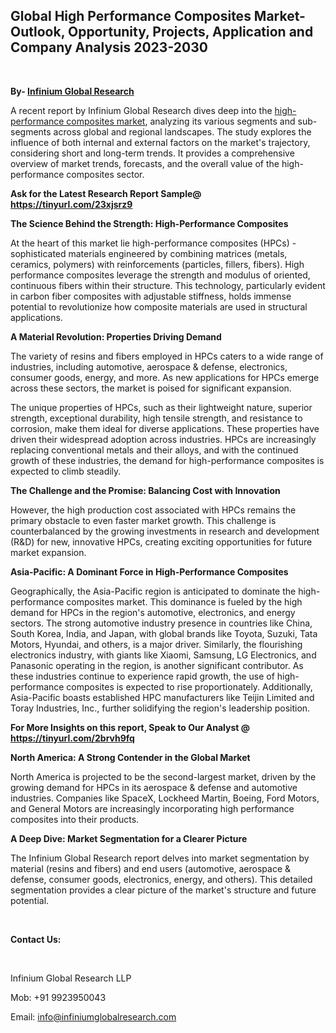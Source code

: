 <h2><strong>Global High Performance Composites Market-Outlook, Opportunity, Projects, Application and Company Analysis 2023-2030</strong></h2>
<p>&nbsp;</p>
<p><strong>By- </strong><a href="https://www.infiniumglobalresearch.com"><strong>Infinium Global Research</strong></a></p>
<p>A recent report by Infinium Global Research dives deep into the <a href="https://www.infiniumglobalresearch.com/reports/global-high-performance-composites-market">high-performance composites market</a>, analyzing its various segments and sub-segments across global and regional landscapes. The study explores the influence of both internal and external factors on the market's trajectory, considering short and long-term trends. It provides a comprehensive overview of market trends, forecasts, and the overall value of the high-performance composites sector.</p>
<p><strong>Ask for the Latest Research Report Sample@ </strong><a href="https://tinyurl.com/23xjsrz9"><strong>https://tinyurl.com/23xjsrz9</strong></a></p>
<p><strong>The Science Behind the Strength: High-Performance Composites</strong></p>
<p>At the heart of this market lie high-performance composites (HPCs) - sophisticated materials engineered by combining matrices (metals, ceramics, polymers) with reinforcements (particles, fillers, fibers). High performance composites leverage the strength and modulus of oriented, continuous fibers within their structure. This technology, particularly evident in carbon fiber composites with adjustable stiffness, holds immense potential to revolutionize how composite materials are used in structural applications.</p>
<p><strong>A Material Revolution: Properties Driving Demand</strong></p>
<p>The variety of resins and fibers employed in HPCs caters to a wide range of industries, including automotive, aerospace &amp; defense, electronics, consumer goods, energy, and more. As new applications for HPCs emerge across these sectors, the market is poised for significant expansion.</p>
<p>The unique properties of HPCs, such as their lightweight nature, superior strength, exceptional durability, high tensile strength, and resistance to corrosion, make them ideal for diverse applications. These properties have driven their widespread adoption across industries. HPCs are increasingly replacing conventional metals and their alloys, and with the continued growth of these industries, the demand for high-performance composites is expected to climb steadily.</p>
<p><strong>The Challenge and the Promise: Balancing Cost with Innovation</strong></p>
<p>However, the high production cost associated with HPCs remains the primary obstacle to even faster market growth. This challenge is counterbalanced by the growing investments in research and development (R&amp;D) for new, innovative HPCs, creating exciting opportunities for future market expansion.</p>
<p><strong>Asia-Pacific: A Dominant Force in High-Performance Composites</strong></p>
<p>Geographically, the Asia-Pacific region is anticipated to dominate the high-performance composites market. This dominance is fueled by the high demand for HPCs in the region's automotive, electronics, and energy sectors. The strong automotive industry presence in countries like China, South Korea, India, and Japan, with global brands like Toyota, Suzuki, Tata Motors, Hyundai, and others, is a major driver. Similarly, the flourishing electronics industry, with giants like Xiaomi, Samsung, LG Electronics, and Panasonic operating in the region, is another significant contributor. As these industries continue to experience rapid growth, the use of high-performance composites is expected to rise proportionately. Additionally, Asia-Pacific boasts established HPC manufacturers like Teijin Limited and Toray Industries, Inc., further solidifying the region's leadership position.</p>
<p><strong>For More Insights on this report, Speak to Our Analyst @ </strong><a href="https://tinyurl.com/2brvh9fq"><strong>https://tinyurl.com/2brvh9fq</strong></a></p>
<p><strong>North America: A Strong Contender in the Global Market</strong></p>
<p>North America is projected to be the second-largest market, driven by the growing demand for HPCs in its aerospace &amp; defense and automotive industries. Companies like SpaceX, Lockheed Martin, Boeing, Ford Motors, and General Motors are increasingly incorporating high performance composites into their products.</p>
<p><strong>A Deep Dive: Market Segmentation for a Clearer Picture</strong></p>
<p>The Infinium Global Research report delves into market segmentation by material (resins and fibers) and end users (automotive, aerospace &amp; defense, consumer goods, electronics, energy, and others). This detailed segmentation provides a clear picture of the market's structure and future potential.</p>
<p>&nbsp;</p>
<p><strong>Contact Us:</strong></p>
<p>&nbsp;</p>
<p>Infinium Global Research LLP</p>
<p>Mob: +91 9923950043</p>
<p>Email: <a href="mailto:info@infiniumglobalresearch.com">info@infiniumglobalresearch.com</a></p>